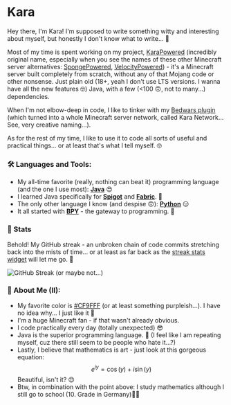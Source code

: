 # Kara

Hey there, I'm Kara! I'm supposed to write something witty and interesting about myself, but honestly I don't know what to write... 🥴

Most of my time is spent working on my project, [KaraPowered](https://www.github.com/KaraPowered) (incredibly original name, especially when you see the names of these other Minecraft server alternatives: [SpongePowered](https://www.spongepowered.org/), [VelocityPowered](https://www.velocitypowered.com/)) - it's a Minecraft server built completely from scratch, without any of that Mojang code or other nonsense. Just plain old (18+, yeah I don't use LTS versions. I wanna have all the new features 🤓) Java, with a few (<100 🙃, not to many...) dependencies. 

When I'm not elbow-deep in code, I like to tinker with my [Bedwars plugin](https://www.github.com/Kara6432/Bedwars) (which turned into a whole Minecraft server network, called Kara Network... See, very creative naming...).

As for the rest of my time, I like to use it to code all sorts of useful and practical things... or at least that's what I tell myself. 🤓

### 🛠️ Languages and Tools:

* My all-time favorite (really, nothing can beat it) programming language (and the one I use most): **[Java](https://www.java.com)** 😍
* I learned Java specifically for **[Spigot](https://www.spigotmc.org)** and **[Fabric](https://www.fabricmc.net)**. 🤩
* The only other language I know (and despise 🙃): **[Python](https://www.python.org)** 😑
* It all started with **[BPY](https://docs.blender.org/api/current/index.html)** - the gateway to programming. 🤗

### 💎 Stats

Behold! My GitHub streak - an unbroken chain of code commits stretching back into the mists of time... or at least as far back as the [streak stats widget](https://streak-stats.demolab.com) will let me go. 🤯

![GitHub Streak](https://streak-stats.demolab.com?user=Kara6432&date_format=j%20M%5B%20Y%5D)
(or maybe not...)

### 🤪 About Me (II):

* My favorite color is [#CF9FFF](CF9FFF.png) (or at least something purpleish...). I have no idea why... I just like it 🎨
* I'm a huge Minecraft fan - if that wasn't already obvious.
* I code practically every day (totally unexpected) 😎
* Java is the superior programming language. 🤗 (I feel like I am repeating myself, cuz there still seem to be people who hate it...?)
* Lastly, I believe that mathematics is art - just look at this gorgeous equation: $$e^{iy}=\cos\left(y\right)+i\sin\left(y\right)$$ Beautiful, isn't it? 😍
* Btw, in combination with the point above: I study mathematics although I still go to school (10. Grade in Germany)👩‍🎓
